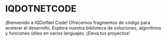 # IQDOTNETCODE
¡Bienvenido a IQDotNet Code! Ofrecemos fragmentos de código para acelerar el desarrollo. Explora nuestra biblioteca de soluciones, algoritmos y funciones útiles en varios lenguajes. ¡Eleva tus proyectos!
